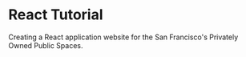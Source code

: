 # React Tutorial
Creating a React application website for the San Francisco's Privately Owned Public Spaces.